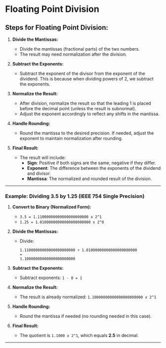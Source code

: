 # Floating Point Division

## Steps for Floating Point Division:

1. **Divide the Mantissas:**
   - Divide the mantissas (fractional parts) of the two numbers.
   - The result may need normalization after the division.

2. **Subtract the Exponents:**
   - Subtract the exponent of the divisor from the exponent of the dividend. This is because when dividing powers of 2, we subtract the exponents.

3. **Normalize the Result:**
   - After division, normalize the result so that the leading 1 is placed before the decimal point (unless the result is subnormal).
   - Adjust the exponent accordingly to reflect any shifts in the mantissa.

4. **Handle Rounding:**
   - Round the mantissa to the desired precision. If needed, adjust the exponent to maintain normalization after rounding.

5. **Final Result:**
   - The result will include:
     - **Sign**: Positive if both signs are the same, negative if they differ.
     - **Exponent**: The difference between the exponents of the dividend and divisor.
     - **Mantissa**: The normalized and rounded result of the division.

---

### Example: Dividing 3.5 by 1.25 (IEEE 754 Single Precision)

1. **Convert to Binary (Normalized Form):**
   - `3.5 = 1.11000000000000000000000 x 2^1`
   - `1.25 = 1.01000000000000000000000 x 2^0`

2. **Divide the Mantissas:**
   - Divide:
     ```
     1.11000000000000000000000 ÷ 1.01000000000000000000000
     = 
     1.10000000000000000000000
     ```

3. **Subtract the Exponents:**
   - Subtract exponents: `1 - 0 = 1`

4. **Normalize the Result:**
   - The result is already normalized: `1.10000000000000000000000 x 2^1`

5. **Handle Rounding:**
   - Round the mantissa if needed (no rounding needed in this case).

6. **Final Result:**
   - The quotient is `1.1000 x 2^1`, which equals **2.5** in decimal.

-----

